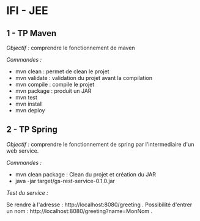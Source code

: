 # IFI - JEE

## 1 - TP Maven

*Objectif :* comprendre le fonctionnement de maven

*Commandes :* 

* mvn clean : permet de clean le projet
* mvn validate : validation du projet avant la compilation
* mvn compile : compile le projet
* mvn package : produit un JAR
* mvn test
* mvn install 
* mvn deploy

## 2 - TP Spring

*Objectif :* comprendre le fonctionnement de spring par l'intermediaire d'un web service.

*Commandes :*

* mvn clean package : Clean du projet et création du JAR
* java -jar target/gs-rest-service-0.1.0.jar

*Test du service :*

Se rendre à l'adresse : http://localhost:8080/greeting .
Possibilité d'entrer un nom : http://localhost:8080/greeting?name=MonNom .
